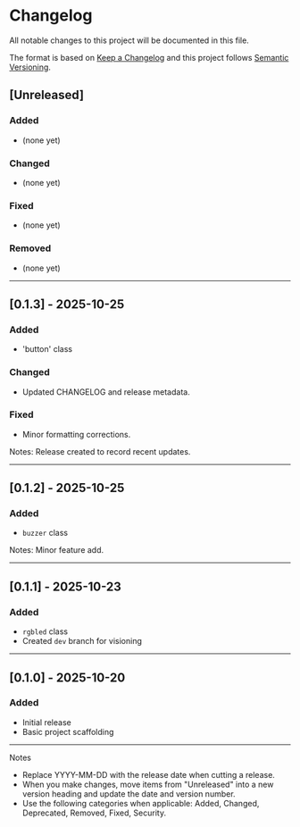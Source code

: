 # Changelog

All notable changes to this project will be documented in this file.

The format is based on [Keep a Changelog](https://keepachangelog.com/en/1.0.0/) and this project follows [Semantic Versioning](https://semver.org/).

## [Unreleased]

### Added
- (none yet)

### Changed
- (none yet)

### Fixed
- (none yet)

### Removed
- (none yet)

---

## [0.1.3] - 2025-10-25

### Added
- 'button' class

### Changed
- Updated CHANGELOG and release metadata.

### Fixed
- Minor formatting corrections.

Notes: Release created to record recent updates.

---

## [0.1.2] - 2025-10-25

### Added
- `buzzer` class

Notes: Minor feature add.

---

## [0.1.1] - 2025-10-23

### Added
- `rgbled` class
- Created `dev` branch for visioning

---

## [0.1.0] - 2025-10-20

### Added
- Initial release
- Basic project scaffolding

---

Notes
- Replace YYYY-MM-DD with the release date when cutting a release.
- When you make changes, move items from "Unreleased" into a new version heading and update the date and version number.
- Use the following categories when applicable: Added, Changed, Deprecated, Removed, Fixed, Security.
